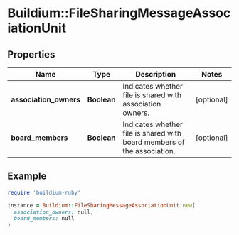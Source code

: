 # Buildium::FileSharingMessageAssociationUnit

## Properties

| Name | Type | Description | Notes |
| ---- | ---- | ----------- | ----- |
| **association_owners** | **Boolean** | Indicates whether file is shared with association owners. | [optional] |
| **board_members** | **Boolean** | Indicates whether file is shared with board members of the association. | [optional] |

## Example

```ruby
require 'buildium-ruby'

instance = Buildium::FileSharingMessageAssociationUnit.new(
  association_owners: null,
  board_members: null
)
```

